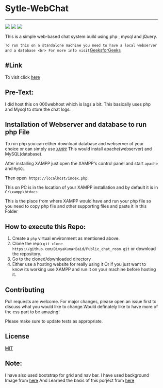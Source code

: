 # Sytle-WebChat
---
<p align="left">
<a href="https://github.com/DivyaKumarBaid/Public_chat_room/blob/main/LICENSE" alt="Lisence"><img src="https://img.shields.io/github/license/DivyaKumarBaid/Public_chat_room"></a> <a href="https://github.com/DivyaKumarBaid/Public_chat_room/issues" alt="Issues"><img src="https://img.shields.io/github/issues/DivyaKumarBaid/Public_chat_room"></a> <a href="https://twitter.com/DivyakumarBaid1?s=09" alt="Twiter-Follow"><img src="https://img.shields.io/twitter/url?url=https%3A%2F%2Fgithub.com%2FDivyaKumarBaid%2FPublic_chat_room%2F"></a>
</p>

This is a simple web-based chat system build using php , mysql and jQuery.<br>

```To run this on a standalone machine you need to have a local webserver and a database <br> For more info visit```[GeeksforGeeks](https://www.geeksforgeeks.org/how-to-execute-php-script-in-website-using-xampp-webserver/?ref=rp)

#Link
---
To visit click [here](https://stylechatservice.000webhostapp.com/login.php)

## Pre-Text:

I did host this on 000webhost which is lags a bit. This basically uses php and Mysql to store the chat logs.

## Installation of Webserver and database to run php File

To run php you can either download database and webserver of your choice or can simply use [```XAMPP```](https://www.apachefriends.org/index.html)
This would install apache(webserver) and MySQL(database).

After installing XAMPP just open the XAMPP's control panel and start ``apache`` and ``MySQL``

Then open``` https://localhost/index.php```

This on PC is in the location of your XAMPP installation and by default it is in ```C:\xampp\htdocs```

This is the place from where XAMPP would have and run your php file so you need to copy php file and other supporting files and paste it in this Folder

## How to execute this Repo:

1. Create a ```php``` virtual environment as mentioned above.
2. Clone the repo ```git clone https://github.com/DivyaKumarBaid/Public_chat_room.git``` or download the repository.
3. Go to the cloned/downloaded directory
4. Either use a hosting website for really using it Or if you just want to know its working use XAMPP and run it on your machine before hosting it.

## Contributing
Pull requests are welcome. For major changes, please open an issue first to discuss what you would like to change.Would definately like to have more of the css part to be amazing!

Please make sure to update tests as appropriate.

## License
[MIT](https://choosealicense.com/licenses/mit/)

## Note:
I have also used bootstrap for grid and nav bar.
I have used background Image from [here](https://wallpapersden.com/cool-4k-pattern-wallpaper/)
And Learned the basis of this porject from [here](https://code.tutsplus.com/tutorials/how-to-create-a-simple-web-based-chat-application--net-5931)

